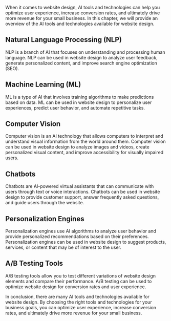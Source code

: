 
When it comes to website design, AI tools and technologies can help you optimize user experience, increase conversion rates, and ultimately drive more revenue for your small business. In this chapter, we will provide an overview of the AI tools and technologies available for website design.

Natural Language Processing (NLP)
---------------------------------

NLP is a branch of AI that focuses on understanding and processing human language. NLP can be used in website design to analyze user feedback, generate personalized content, and improve search engine optimization (SEO).

Machine Learning (ML)
---------------------

ML is a type of AI that involves training algorithms to make predictions based on data. ML can be used in website design to personalize user experiences, predict user behavior, and automate repetitive tasks.

Computer Vision
---------------

Computer vision is an AI technology that allows computers to interpret and understand visual information from the world around them. Computer vision can be used in website design to analyze images and videos, create personalized visual content, and improve accessibility for visually impaired users.

Chatbots
--------

Chatbots are AI-powered virtual assistants that can communicate with users through text or voice interactions. Chatbots can be used in website design to provide customer support, answer frequently asked questions, and guide users through the website.

Personalization Engines
-----------------------

Personalization engines use AI algorithms to analyze user behavior and provide personalized recommendations based on their preferences. Personalization engines can be used in website design to suggest products, services, or content that may be of interest to the user.

A/B Testing Tools
-----------------

A/B testing tools allow you to test different variations of website design elements and compare their performance. A/B testing can be used to optimize website design for conversion rates and user experience.

In conclusion, there are many AI tools and technologies available for website design. By choosing the right tools and technologies for your business goals, you can optimize user experience, increase conversion rates, and ultimately drive more revenue for your small business.
